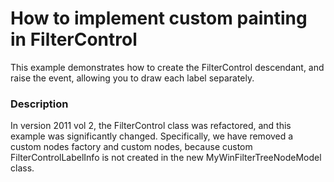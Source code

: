 # How to implement custom painting in FilterControl


<p>This example demonstrates how to create the FilterControl descendant, and raise the event, allowing you to draw each label separately.</p>


<h3>Description</h3>

<p>In version 2011 vol 2, the FilterControl class was refactored, and this example was significantly changed. Specifically, we have removed a custom nodes factory and custom nodes, because custom FilterControlLabelInfo is not created in the new MyWinFilterTreeNodeModel class.</p>

<br/>


